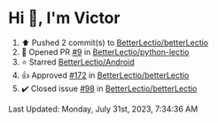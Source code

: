 <h1>Hi 👋, I'm Victor </h1>

<!--RECENT_ACTIVITY:start-->
1. ⬆️ Pushed 2 commit(s) to [BetterLectio/betterLectio](https://github.com/BetterLectio/betterLectio)<br>
2. 💪 Opened PR [#9](https://github.com/BetterLectio/python-lectio/pull/9) in [BetterLectio/python-lectio](https://github.com/BetterLectio/python-lectio)<br>
3. ⭐ Starred [BetterLectio/Android](https://github.com/BetterLectio/Android)<br>
4. 👍 Approved [#172](https://github.com/BetterLectio/betterLectio/pull/172#pullrequestreview-1514422822) in [BetterLectio/betterLectio](https://github.com/BetterLectio/betterLectio)<br>
5. ✔️ Closed issue [#98](https://github.com/BetterLectio/betterLectio/issues/98) in [BetterLectio/betterLectio](https://github.com/BetterLectio/betterLectio)<br>
<!--RECENT_ACTIVITY:end-->

<!--RECENT_ACTIVITY:last_update-->
Last Updated: Monday, July 31st, 2023, 7:34:36 AM
<!--RECENT_ACTIVITY:last_update_end-->
